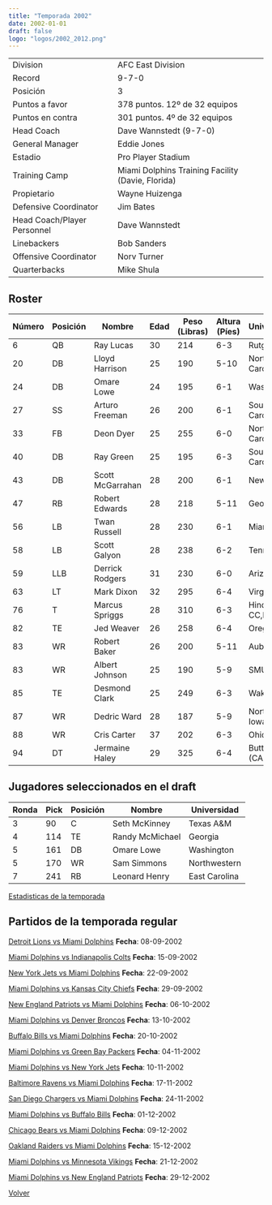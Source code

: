 ```yaml
---
title: "Temporada 2002"
date: 2002-01-01
draft: false
logo: "logos/2002_2012.png"
---
```


|                      |                      |
|-------------------------|---------------------------|
| Division               | AFC East Division            |
| Record                 | 9-7-0              |
| Posición               | 3            |
| Puntos a favor         | 378 puntos. 12º de 32 equipos           |
| Puntos en contra       | 301 puntos. 4º de 32 equipos       |
| Head Coach             | Dave Wannstedt (9-7-0)               |
| General Manager        | Eddie Jones      |
| Estadio                | Pro Player Stadium             |
| Training Camp          | Miami Dolphins Training Facility (Davie, Florida)        |
| Propietario | Wayne Huizenga |
| Defensive Coordinator | Jim Bates |
| Head Coach/Player Personnel | Dave Wannstedt |
| Linebackers | Bob Sanders |
| Offensive Coordinator | Norv Turner |
| Quarterbacks | Mike Shula |


## Roster

| Número | Posición | Nombre           | Edad | Peso (Libras) | Altura (Píes) | Universidad          |
|--------|----------|------------------|------|---------------|---------------|----------------------|
| 6 | QB | Ray Lucas | 30 | 214 | 6-3 | Rutgers |
| 20 | DB | Lloyd Harrison | 25 | 190 | 5-10 | North Carolina St. |
| 24 | DB | Omare Lowe | 24 | 195 | 6-1 | Washington |
| 27 | SS | Arturo Freeman | 26 | 200 | 6-1 | South Carolina |
| 33 | FB | Deon Dyer | 25 | 255 | 6-0 | North Carolina |
| 40 | DB | Ray Green | 25 | 195 | 6-3 | South Carolina |
| 43 | DB | Scott McGarrahan | 28 | 200 | 6-1 | New Mexico |
| 47 | RB | Robert Edwards | 28 | 218 | 5-11 | Georgia |
| 56 | LB | Twan Russell | 28 | 230 | 6-1 | Miami (FL) |
| 58 | LB | Scott Galyon | 28 | 238 | 6-2 | Tennessee |
| 59 | LLB | Derrick Rodgers | 31 | 230 | 6-0 | Arizona St. |
| 63 | LT | Mark Dixon | 32 | 295 | 6-4 | Virginia |
| 76 | T | Marcus Spriggs | 28 | 310 | 6-3 | Hinds CC,Houston |
| 82 | TE | Jed Weaver | 26 | 258 | 6-4 | Oregon |
| 83 | WR | Robert Baker | 26 | 200 | 5-11 | Auburn |
| 83 | WR | Albert Johnson | 25 | 190 | 5-9 | SMU |
| 85 | TE | Desmond Clark | 25 | 249 | 6-3 | Wake Forest |
| 87 | WR | Dedric Ward | 28 | 187 | 5-9 | Northern Iowa |
| 88 | WR | Cris Carter | 37 | 202 | 6-3 | Ohio St. |
| 94 | DT | Jermaine Haley | 29 | 325 | 6-4 | Butte JC (CA) |


## Jugadores seleccionados en el draft

| Ronda | Pick | Posición | Nombre           | Universidad          |
|-------|------|----------|------------------|----------------------|
| 3 | 90 | C | Seth McKinney | Texas A&M |
| 4 | 114 | TE | Randy McMichael | Georgia |
| 5 | 161 | DB | Omare Lowe | Washington |
| 5 | 170 | WR | Sam Simmons | Northwestern |
| 7 | 241 | RB | Leonard Henry | East Carolina |



[Estadisticas de la temporada](/historia/stats/2002)

## Partidos de la temporada regular

[Detroit Lions vs Miami Dolphins](/historia/partidos/det-mia-20020908) **Fecha**: 08-09-2002

[Miami Dolphins vs Indianapolis Colts](/historia/partidos/mia-ind-20020915) **Fecha**: 15-09-2002

[New York Jets vs Miami Dolphins](/historia/partidos/nyj-mia-20020922) **Fecha**: 22-09-2002

[Miami Dolphins vs Kansas City Chiefs](/historia/partidos/mia-kc-20020929) **Fecha**: 29-09-2002

[New England Patriots vs Miami Dolphins](/historia/partidos/ne-mia-20021006) **Fecha**: 06-10-2002

[Miami Dolphins vs Denver Broncos](/historia/partidos/mia-den-20021013) **Fecha**: 13-10-2002

[Buffalo Bills vs Miami Dolphins](/historia/partidos/buf-mia-20021020) **Fecha**: 20-10-2002

[Miami Dolphins vs Green Bay Packers](/historia/partidos/mia-gb-20021104) **Fecha**: 04-11-2002

[Miami Dolphins vs New York Jets](/historia/partidos/mia-nyj-20021110) **Fecha**: 10-11-2002

[Baltimore Ravens vs Miami Dolphins](/historia/partidos/bal-mia-20021117) **Fecha**: 17-11-2002

[San Diego Chargers vs Miami Dolphins](/historia/partidos/sd-mia-20021124) **Fecha**: 24-11-2002

[Miami Dolphins vs Buffalo Bills](/historia/partidos/mia-buf-20021201) **Fecha**: 01-12-2002

[Chicago Bears vs Miami Dolphins](/historia/partidos/chi-mia-20021209) **Fecha**: 09-12-2002

[Oakland Raiders vs Miami Dolphins](/historia/partidos/oak-mia-20021215) **Fecha**: 15-12-2002

[Miami Dolphins vs Minnesota Vikings](/historia/partidos/mia-min-20021221) **Fecha**: 21-12-2002

[Miami Dolphins vs New England Patriots](/historia/partidos/mia-ne-20021229) **Fecha**: 29-12-2002





[Volver](/historia)